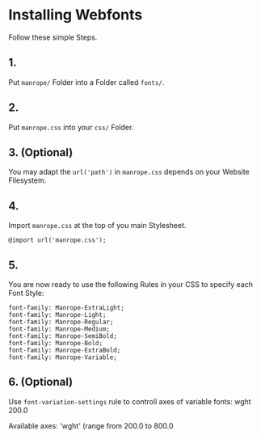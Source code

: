 # Installing Webfonts
Follow these simple Steps.

## 1.
Put `manrope/` Folder into a Folder called `fonts/`.

## 2.
Put `manrope.css` into your `css/` Folder.

## 3. (Optional)
You may adapt the `url('path')` in `manrope.css` depends on your Website Filesystem.

## 4.
Import `manrope.css` at the top of you main Stylesheet.

```
@import url('manrope.css');
```

## 5.
You are now ready to use the following Rules in your CSS to specify each Font Style:
```
font-family: Manrope-ExtraLight;
font-family: Manrope-Light;
font-family: Manrope-Regular;
font-family: Manrope-Medium;
font-family: Manrope-SemiBold;
font-family: Manrope-Bold;
font-family: Manrope-ExtraBold;
font-family: Manrope-Variable;

```
## 6. (Optional)
Use `font-variation-settings` rule to controll axes of variable fonts:
wght 200.0

Available axes:
'wght' (range from 200.0 to 800.0


